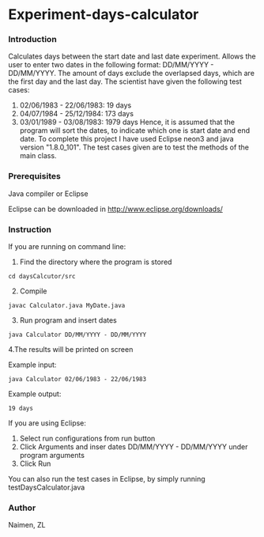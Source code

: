 # Experiment-days-calculator 

### Introduction ###

Calculates days between the start date and last date experiment. Allows the user to enter two dates in the following format:
DD/MM/YYYY - DD/MM/YYYY. The amount of days exclude the overlapsed days, which are the first day and the last day. 
The scientist have given the following test cases:
1. 02/06/1983 - 22/06/1983: 19 days
2. 04/07/1984 - 25/12/1984: 173 days
3. 03/01/1989 - 03/08/1983: 1979 days
Hence, it is assumed that the program will sort the dates, to indicate which one is start date and end date.
To complete this project I have used Eclipse neon3 and java version "1.8.0_101".
The test cases given are to test the methods of the main class.

### Prerequisites ### 
Java compiler or Eclipse

Eclipse can be downloaded in http://www.eclipse.org/downloads/

### Instruction ### 

If you are running on command line:
  1. Find the directory where the program is stored
  ```
  cd daysCalcutor/src
  ```
  2. Compile
  ```
  javac Calculator.java MyDate.java
  ```
  3. Run program and insert dates
  ```
  java Calculator DD/MM/YYYY - DD/MM/YYYY
  ```
  4.The results will be printed on screen

Example input:
  ```
  java Calculator 02/06/1983 - 22/06/1983
  ```
Example output:
  ```
  19 days
  ```
If you are using Eclipse:

  1. Select run configurations from run button
  2. Click Arguments and inser dates DD/MM/YYYY - DD/MM/YYYY under program arguments
  3. Click Run

You can also run the test cases in Eclipse, by simply running testDaysCalculator.java

### Author ###
Naimen, ZL

